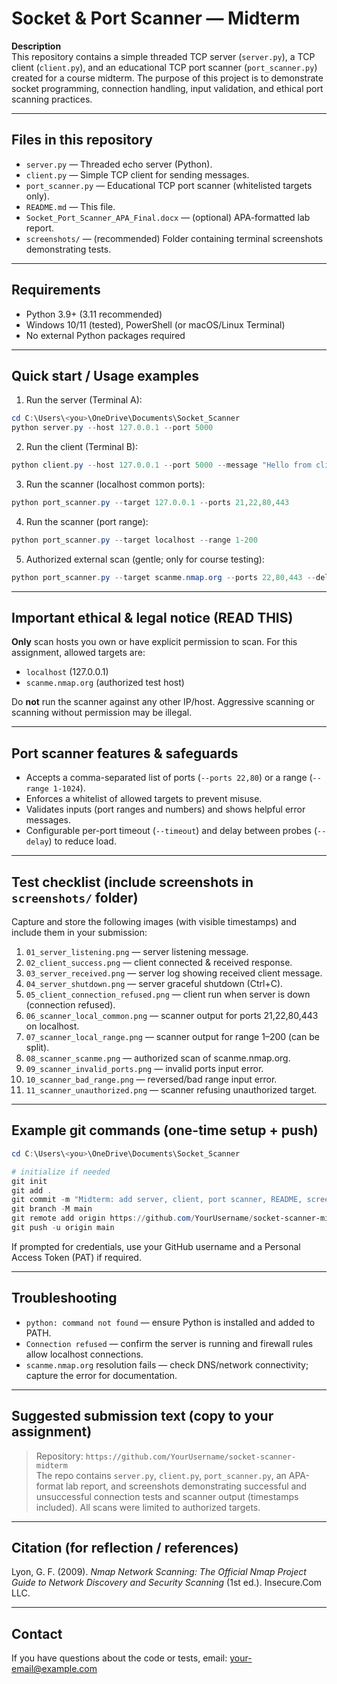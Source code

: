 # Socket & Port Scanner — Midterm

**Description**  
This repository contains a simple threaded TCP server (`server.py`), a TCP client (`client.py`), and an educational TCP port scanner (`port_scanner.py`) created for a course midterm. The purpose of this project is to demonstrate socket programming, connection handling, input validation, and ethical port scanning practices.

---

## Files in this repository
- `server.py` — Threaded echo server (Python).  
- `client.py` — Simple TCP client for sending messages.  
- `port_scanner.py` — Educational TCP port scanner (whitelisted targets only).  
- `README.md` — This file.  
- `Socket_Port_Scanner_APA_Final.docx` — (optional) APA-formatted lab report.  
- `screenshots/` — (recommended) Folder containing terminal screenshots demonstrating tests.

---

## Requirements
- Python 3.9+ (3.11 recommended)
- Windows 10/11 (tested), PowerShell (or macOS/Linux Terminal)
- No external Python packages required

---

## Quick start / Usage examples

1. Run the server (Terminal A):
```powershell
cd C:\Users\<you>\OneDrive\Documents\Socket_Scanner
python server.py --host 127.0.0.1 --port 5000
```

2. Run the client (Terminal B):
```powershell
python client.py --host 127.0.0.1 --port 5000 --message "Hello from client"
```

3. Run the scanner (localhost common ports):
```powershell
python port_scanner.py --target 127.0.0.1 --ports 21,22,80,443
```

4. Run the scanner (port range):
```powershell
python port_scanner.py --target localhost --range 1-200
```

5. Authorized external scan (gentle; only for course testing):
```powershell
python port_scanner.py --target scanme.nmap.org --ports 22,80,443 --delay 0.1
```

---

## Important ethical & legal notice (READ THIS)
**Only** scan hosts you own or have explicit permission to scan. For this assignment, allowed targets are:
- `localhost` (127.0.0.1)
- `scanme.nmap.org` (authorized test host)

Do **not** run the scanner against any other IP/host. Aggressive scanning or scanning without permission may be illegal.

---

## Port scanner features & safeguards
- Accepts a comma-separated list of ports (`--ports 22,80`) or a range (`--range 1-1024`).
- Enforces a whitelist of allowed targets to prevent misuse.
- Validates inputs (port ranges and numbers) and shows helpful error messages.
- Configurable per-port timeout (`--timeout`) and delay between probes (`--delay`) to reduce load.

---

## Test checklist (include screenshots in `screenshots/` folder)
Capture and store the following images (with visible timestamps) and include them in your submission:

1. `01_server_listening.png` — server listening message.  
2. `02_client_success.png` — client connected & received response.  
3. `03_server_received.png` — server log showing received client message.  
4. `04_server_shutdown.png` — server graceful shutdown (Ctrl+C).  
5. `05_client_connection_refused.png` — client run when server is down (connection refused).  
6. `06_scanner_local_common.png` — scanner output for ports 21,22,80,443 on localhost.  
7. `07_scanner_local_range.png` — scanner output for range 1–200 (can be split).  
8. `08_scanner_scanme.png` — authorized scan of scanme.nmap.org.  
9. `09_scanner_invalid_ports.png` — invalid ports input error.  
10. `10_scanner_bad_range.png` — reversed/bad range input error.  
11. `11_scanner_unauthorized.png` — scanner refusing unauthorized target.

---

## Example git commands (one-time setup + push)
```powershell
cd C:\Users\<you>\OneDrive\Documents\Socket_Scanner

# initialize if needed
git init
git add .
git commit -m "Midterm: add server, client, port scanner, README, screenshots"
git branch -M main
git remote add origin https://github.com/YourUsername/socket-scanner-midterm.git
git push -u origin main
```
If prompted for credentials, use your GitHub username and a Personal Access Token (PAT) if required.

---

## Troubleshooting
- `python: command not found` — ensure Python is installed and added to PATH.
- `Connection refused` — confirm the server is running and firewall rules allow localhost connections.
- `scanme.nmap.org` resolution fails — check DNS/network connectivity; capture the error for documentation.

---

## Suggested submission text (copy to your assignment)
> Repository: `https://github.com/YourUsername/socket-scanner-midterm`  
> The repo contains `server.py`, `client.py`, `port_scanner.py`, an APA-format lab report, and screenshots demonstrating successful and unsuccessful connection tests and scanner output (timestamps included). All scans were limited to authorized targets.

---

## Citation (for reflection / references)
Lyon, G. F. (2009). *Nmap Network Scanning: The Official Nmap Project Guide to Network Discovery and Security Scanning* (1st ed.). Insecure.Com LLC.

---

## Contact
If you have questions about the code or tests, email: your-email@example.com
